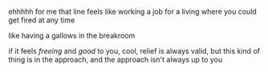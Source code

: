 ehhhhh for me that line feels like working a job for a living where you could get fired at any time

like having a gallows in the breakroom

if it feels *freeing* and *good* to you, cool, relief is always valid, but this kind of thing is in the approach, and the approach isn't always up to you
